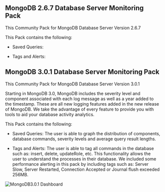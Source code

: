 MongoDB 2.6.7 Database Server Monitoring Pack
------------------------------------

This Community Pack for MongoDB Database Server Version 2.6.7

This Pack contains the following:

* Saved Queries: 

* Tags and Alerts:




MongoDB 3.0.1 Database Server Monitoring Pack
------------------------------------

This Community Pack for MongoDB Database Server Version 3.0.1

Starting in MongoDB 3.0, MongoDB includes the severity level and component associated with each log message as well as a year added to the timestamp. These are all new logging features added in the new release of MongoDB. We take the advantage of every feature to provide you with tools to aid your database activity analytics. 

This Pack contains the following:

* Saved Queries: The user is able to graph the distribution of components, database commands, severity levels and average query result lengths.  

* Tags and Alerts: The user is able to tag all commands in the database such as: insert, delete, updateRole, etc. This functionality allows the user to understand the processes in their database. We included some performance alerting in this pack by including tags such as: Server Slow, Server Restarted, Connection Accepted or Journal flush exceeded 256MB.

![MongoDB3.0.1 Dashboard](https://github.com/siniar1990/le_community_packs/raw/master/MongoDB/v3_0_1.png)